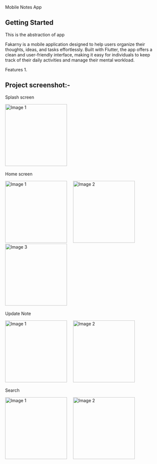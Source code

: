 Mobile Notes App

## Getting Started
This is the abstraction of app

Fakarny is a mobile application designed to help users organize their thoughts, ideas, and tasks effortlessly. Built with Flutter, the app offers a clean and user-friendly interface, making it easy for individuals to keep track of their daily activities and manage their mental workload.

Features
1. 

## Project screenshot:-
Splash screen
<p align="start">
  <img src="https://github.com/user-attachments/assets/917af0a7-ab60-4a7b-b008-e3a46b651abc" alt="Image 1" width="200"/>
  &nbsp;&nbsp;&nbsp;
</p>
Home screen
<p align="start">
  <img src="https://github.com/user-attachments/assets/0505871c-25f0-4793-b78e-9f9aa88b7774" alt="Image 1" width="200"/>
  &nbsp;&nbsp;&nbsp;
  <img src="https://github.com/user-attachments/assets/31c15984-16c9-4443-87e8-9776c8093108" alt="Image 2" width="200"/>
  &nbsp;&nbsp;&nbsp;
  <img src="https://github.com/user-attachments/assets/9ed002cc-a657-4bba-adef-b2eda68b2c19" alt="Image 3" width="200"/>
  &nbsp;&nbsp;&nbsp;
</p>
Update Note
<p align="start">
  <img src="https://github.com/user-attachments/assets/63d7fb35-2802-43d5-a5fb-0ad5bbce52e9" alt="Image 1" width="200"/>
  &nbsp;&nbsp;&nbsp;
  <img src="https://github.com/user-attachments/assets/376ea326-d635-4db1-8c85-65f3ce50e32a" alt="Image 2" width="200"/>
  &nbsp;&nbsp;&nbsp;
</p>
Search
<p align="start">
  <img src="https://github.com/user-attachments/assets/149e51fd-9c39-4dfa-a783-bfc16989c5ce" alt="Image 1" width="200"/>
  &nbsp;&nbsp;&nbsp;
  <img src="https://github.com/user-attachments/assets/360d0f43-410a-4af6-8216-d5fa943a03eb" alt="Image 2" width="200"/>
  &nbsp;&nbsp;&nbsp;
</p>












